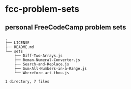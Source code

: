 # fcc-problem-sets
## personal FreeCodeCamp problem sets

```
.
├── LICENSE
├── README.md
└── sets
    ├── Diff-Two-Arrays.js
    ├── Roman-Numeral-Converter.js
    ├── Search-and-Replace.js
    ├── Sum-All-Numbers-in-a-Range.js
    └── Wherefore-art-thou.js

1 directory, 7 files
```
